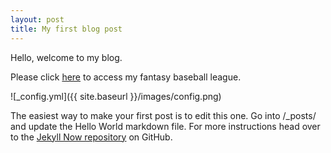 ```yaml
---
layout: post
title: My first blog post
---
```


Hello, welcome to my blog.

Please click [here](http://baseball.fantasysports.yahoo.com/b1/36186) to access my fantasy baseball league.

![_config.yml]({{ site.baseurl }}/images/config.png)

The easiest way to make your first post is to edit this one. Go into /_posts/ and update the Hello World markdown file. For more instructions head over to the [Jekyll Now repository](https://github.com/barryclark/jekyll-now) on GitHub.
